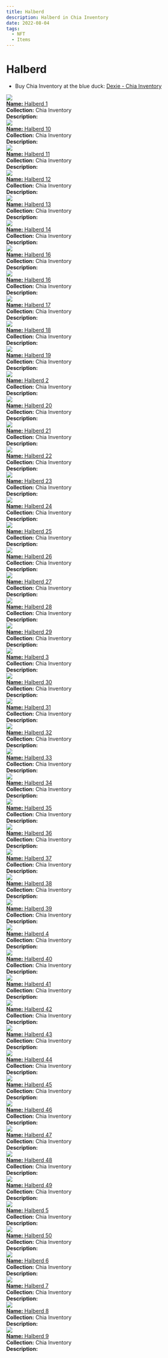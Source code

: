```yaml
---
title: Halberd
description: Halberd in Chia Inventory
date: 2022-08-04
tags:
  - NFT
  - Items
---
```


# Halberd

- Buy Chia Inventory at the blue duck: [Dexie - Chia Inventory](https://dexie.space/offers/col16fpva26fhdjp2echs3cr7c30gzl7qe67hu9grtsjcqldz354asjsyzp6wx/xch)

<div class="item_thumbnail_detail">
<img src="https://pnilv3h3e6pptmbrfc5aztyvpawi355sghd43ubwznhj6ga5hi.arweave.net/e1C67PsnnvmwMSi6DM8VeCyN97I-xx83QNstOnxgdOs"><br/>
<div><a href="https://www.spacescan.io/xch/coin/0x20c1b5d419b8c7bad9e513c779ccefde4df624f34eb85c4a49691b846d07d608"><strong>Name:</strong> Halberd 1</a></div>
<div><strong>Collection:</strong> Chia Inventory</div>
<div><strong>Description:</strong> </div>
</div>
<div class="item_thumbnail_detail">
<img src="https://vafw3esttqodxegj7b544rzz5bbkwc6umrevo4oqbbygwkqm.arweave.net/qAttklOc-HDuQyfh7zkc56EKrC9Rk--SVdx0AhwayoM"><br/>
<div><a href="https://www.spacescan.io/xch/coin/0xaafd5bc36b70f1b8ced175997d69615551bcf5bb297194f2beb39020f4ceb59e"><strong>Name:</strong> Halberd 10</a></div>
<div><strong>Collection:</strong> Chia Inventory</div>
<div><strong>Description:</strong> </div>
</div>
<div class="item_thumbnail_detail">
<img src="https://rzydim5jdvckrthjfkyiidv5zdtk3s5kt2wjim7jdeqghpie.arweave.net/jnA0M6kd_RKjM6SqwhA69yOaty6-qerJQz6RkgY70EM"><br/>
<div><a href="https://www.spacescan.io/xch/coin/0x2234a8c667a5852b096e598790498f9fcafe55fff4ca41c080de876d8b3457e2"><strong>Name:</strong> Halberd 11</a></div>
<div><strong>Collection:</strong> Chia Inventory</div>
<div><strong>Description:</strong> </div>
</div>
<div class="item_thumbnail_detail">
<img src="https://b7nvlomuhwm45koetsmnt4plyefrbf3xdq6foybeay2jbetv.arweave.net/D9tVuZQ9mc6pxJyY2fHrwQsQl-3ccPFdgJAY-0kJJ1A"><br/>
<div><a href="https://www.spacescan.io/xch/coin/0x3f2a956007c90acec4bdfd47511c2704bf3f7aab7c71f3f3cbbd0eb93d1fd20b"><strong>Name:</strong> Halberd 12</a></div>
<div><strong>Collection:</strong> Chia Inventory</div>
<div><strong>Description:</strong> </div>
</div>
<div class="item_thumbnail_detail">
<img src="https://t2pvsbu24qsmki6rgyyqr6h5cijfvaguqcuptqrw26x2gtu2ra.arweave.net/np9ZBprkJMUj0TYxCPj9EhJagNSAqPnCNtevo06ai_I"><br/>
<div><a href="https://www.spacescan.io/xch/coin/0x80551d96378df8a042e98c18a72969ba36acffe46f593dcf546560335bc53a98"><strong>Name:</strong> Halberd 13</a></div>
<div><strong>Collection:</strong> Chia Inventory</div>
<div><strong>Description:</strong> </div>
</div>
<div class="item_thumbnail_detail">
<img src="https://nekqyujpdjg4t2y3famgraex3fneplgu6gi7vagztgkpbzjz4u.arweave.net/aRUMUS8aTcnrGy-gYaICX2VpHrNTxkfqA2ZmU8OU55U"><br/>
<div><a href="https://www.spacescan.io/xch/coin/0x0bcba745ef1aae932519be3311a5d99a174cebf03dfbc2266c557d41da5b89b0"><strong>Name:</strong> Halberd 14</a></div>
<div><strong>Collection:</strong> Chia Inventory</div>
<div><strong>Description:</strong> </div>
</div>
<div class="item_thumbnail_detail">
<img src="https://j44wbkjewwkcujo6opya2oxdjl3kbwdcagokq35ki6nhplia.arweave.net/TzlgqSS1-lCol3nPwDTrjSvag2GIBnKhvqke_ad60AI"><br/>
<div><a href="https://www.spacescan.io/xch/coin/0xd82312c010c6e7668c1a02ae81a2b0aea6670df5e697601518cf95f362e1f665"><strong>Name:</strong> Halberd 16</a></div>
<div><strong>Collection:</strong> Chia Inventory</div>
<div><strong>Description:</strong> </div>
</div>
<div class="item_thumbnail_detail">
<img src="https://j44wbkjewwkcujo6opya2oxdjl3kbwdcagokq35ki6nhplia.arweave.net/TzlgqSS1-lCol3nPwDTrjSvag2GIBnKhvqke_ad60AI"><br/>
<div><a href="https://www.spacescan.io/xch/coin/0xd82312c010c6e7668c1a02ae81a2b0aea6670df5e697601518cf95f362e1f665"><strong>Name:</strong> Halberd 16</a></div>
<div><strong>Collection:</strong> Chia Inventory</div>
<div><strong>Description:</strong> </div>
</div>
<div class="item_thumbnail_detail">
<img src="https://o43lcwg32lbri4jnaktgg5yd3xfvomk6dug4zia3lnlllhqi.arweave.net/dzaxWNvSwxRxLQKmY3cD-3ct-XMV4dDcygG1tW-tZ4I"><br/>
<div><a href="https://www.spacescan.io/xch/coin/0x1dea1039d8da19f858c93ecc45b5ffd7a2a4d5c1d160241e957f0f6e03a044bd"><strong>Name:</strong> Halberd 17</a></div>
<div><strong>Collection:</strong> Chia Inventory</div>
<div><strong>Description:</strong> </div>
</div>
<div class="item_thumbnail_detail">
<img src="https://cz5xi5hr4wyhxlg22bgm7g2b62vy7tt4uac5o6icvqtx5iyx.arweave.net/Fnt0d_PHlsHus2tBMz5tB9quPznygBdd5AqwnfqMX-w"><br/>
<div><a href="https://www.spacescan.io/xch/coin/0x44827efc769a9e5444306891cc32d0c98a268569be963f7c4d11ec6369da9aed"><strong>Name:</strong> Halberd 18</a></div>
<div><strong>Collection:</strong> Chia Inventory</div>
<div><strong>Description:</strong> </div>
</div>
<div class="item_thumbnail_detail">
<img src="https://zdziqzrtkxr54b4v2w57luqgfgrbabiol6nobricgxt2umjvem.arweave.net/yPKI_ZjNV494HldW79dIGKaIQBQ5fmuDFAjXnqjE1I8"><br/>
<div><a href="https://www.spacescan.io/xch/coin/0xdd206313f64a8bbdae288cbe2e341550bf7d80a932b3557dba85a7030637cbee"><strong>Name:</strong> Halberd 19</a></div>
<div><strong>Collection:</strong> Chia Inventory</div>
<div><strong>Description:</strong> </div>
</div>
<div class="item_thumbnail_detail">
<img src="https://nmqqgax3lhenjgiguonkbyrrddo7rt4h4a7hs67ilp5loasv.arweave.net/-ayEDAvtZyNSZBqOaoOIxGN34z4fgPnl76Fv6tw-JVw"><br/>
<div><a href="https://www.spacescan.io/xch/coin/0x7d34d33ec7625676f52b405f6f969f624c7959c6992111591b4572b47c4cc918"><strong>Name:</strong> Halberd 2</a></div>
<div><strong>Collection:</strong> Chia Inventory</div>
<div><strong>Description:</strong> </div>
</div>
<div class="item_thumbnail_detail">
<img src="https://inodut2r2iislvyyorasn4ft4kt3w4ymawdi3zgwijrw62a.arweave.net/Q1w6T1HSESXXGHRBJvCz4_qe7cwwFho3k1-k_J-jb2g"><br/>
<div><a href="https://www.spacescan.io/xch/coin/0x7ae6da6c6d70078fbe1cc2e9eeaa27b1213288830565a7e4ac8bf8d8ca899505"><strong>Name:</strong> Halberd 20</a></div>
<div><strong>Collection:</strong> Chia Inventory</div>
<div><strong>Description:</strong> </div>
</div>
<div class="item_thumbnail_detail">
<img src="https://sscrshwngvyspizmb3ih7gyvbhzw5bebdbwkksqq7yswxmi2zbhq.arweave.net/lIUZHs01cSejLA7Qf5sVCfNuhIEYbKVKEP4la7EayE8"><br/>
<div><a href="https://www.spacescan.io/xch/coin/0x7f3840604639e98fc69a28542f8c38aa424cba7880d3680022884e75997e3178"><strong>Name:</strong> Halberd 21</a></div>
<div><strong>Collection:</strong> Chia Inventory</div>
<div><strong>Description:</strong> </div>
</div>
<div class="item_thumbnail_detail">
<img src="https://bxugcx4csnzwbrmziqy4iny7pcexvtbiaea4pnpqw4sgmlavilyq.arweave.net/DehhX4KTc2DFmUQxxDcfeIl6zCgBAce18LckZiwVQvE"><br/>
<div><a href="https://www.spacescan.io/xch/coin/0x37ddbb25b6314a3f30d9b12c566231a459adf2c5267862cc4b416bbef7d2ed18"><strong>Name:</strong> Halberd 22</a></div>
<div><strong>Collection:</strong> Chia Inventory</div>
<div><strong>Description:</strong> </div>
</div>
<div class="item_thumbnail_detail">
<img src="https://55soxpfforfzglpoaigqvwe7ajhqq64dsrqjg66pc52mf3h2.arweave.net/7-2TrvKV0S5Mt7gINCtifAk8Ie4OUYJN7_zxd0wuz6o"><br/>
<div><a href="https://www.spacescan.io/xch/coin/0x68528eff7e5ee1e8b073e462ac73d3f5459082f3f29ac1784d778bb20cc003dc"><strong>Name:</strong> Halberd 23</a></div>
<div><strong>Collection:</strong> Chia Inventory</div>
<div><strong>Description:</strong> </div>
</div>
<div class="item_thumbnail_detail">
<img src="https://4rydlhmtc6sdbouq4wav3gdrvabfvxbeln2ccwhrctun3cha.arweave.net/5H_A1nZMXpDC6k-OWBXZhxqAJa3CRbdCFY8RTo3Yj_g"><br/>
<div><a href="https://www.spacescan.io/xch/coin/0xb788ad02018eb3ed75e3555eb8d819f5aa1be0cafbfc80564effd0d46cb5e6b3"><strong>Name:</strong> Halberd 24</a></div>
<div><strong>Collection:</strong> Chia Inventory</div>
<div><strong>Description:</strong> </div>
</div>
<div class="item_thumbnail_detail">
<img src="https://ihlkbdu6szhogvieytttywrv3unycygwuna63utq6d5tyn3hdrtq.arweave.net/Qdagjp6WTuNVBMTnPFo13RuBYNajQe3ScPD7PDdnHGc"><br/>
<div><a href="https://www.spacescan.io/xch/coin/0x53487ad5443ea1c8ae7c39a8851e50b3e12609230c7581d15d7917c9ead1cd8d"><strong>Name:</strong> Halberd 25</a></div>
<div><strong>Collection:</strong> Chia Inventory</div>
<div><strong>Description:</strong> </div>
</div>
<div class="item_thumbnail_detail">
<img src="https://cemmesmwu6oagxtalger4xwnnwnk4wuwakk23viiywkkyqfi.arweave.net/ERjCSZannANeYFmJHl7NbZquWpYCla3V-CMW-UrECoU"><br/>
<div><a href="https://www.spacescan.io/xch/coin/0x6dc00cf04899046f5330efbcdbc63ce3648a1b3aade4f4d53b0374ca3e09f1d6"><strong>Name:</strong> Halberd 26</a></div>
<div><strong>Collection:</strong> Chia Inventory</div>
<div><strong>Description:</strong> </div>
</div>
<div class="item_thumbnail_detail">
<img src="https://62ngaet2zzbegmj7ity3jfwhtzhrgb2it4vfdc667ezbybcj.arweave.net/9ppgEnrOQkMxP-0TxtJbHnk8TB0ifKlGL3vkyHAR_J4"><br/>
<div><a href="https://www.spacescan.io/xch/coin/0x6a565a17324f1f42866be0921949528b5d13dd646bbc508fa37a208992b70255"><strong>Name:</strong> Halberd 27</a></div>
<div><strong>Collection:</strong> Chia Inventory</div>
<div><strong>Description:</strong> </div>
</div>
<div class="item_thumbnail_detail">
<img src="https://tspvjkhyi6o3rl44feaf4gnuub33g2557jdtt4ry73zuujqu.arweave.net/nJ9UqPhHnbivnCkAXh_m0oHeza736Rzny_-OP7zSiYU"><br/>
<div><a href="https://www.spacescan.io/xch/coin/0x85979dc8e2429e4a88aeb60a9e9a7a6f6a06f0b0213ca3b66fc102656f112242"><strong>Name:</strong> Halberd 28</a></div>
<div><strong>Collection:</strong> Chia Inventory</div>
<div><strong>Description:</strong> </div>
</div>
<div class="item_thumbnail_detail">
<img src="https://fetjj56itjy4kuembkiekaclq245prcsmyjehv33giaqlltegm.arweave.net/KSaU98iaccVQjAqQRQBLhr_nXxFJmEkPXezIBBa5kM4"><br/>
<div><a href="https://www.spacescan.io/xch/coin/0xb92a411d38e6ffba77490c67adac66680fecd87274ff82c838546e7234e9f176"><strong>Name:</strong> Halberd 29</a></div>
<div><strong>Collection:</strong> Chia Inventory</div>
<div><strong>Description:</strong> </div>
</div>
<div class="item_thumbnail_detail">
<img src="https://3vaat3at6gd2ccfnybhma3dzuew4xypo5q3d55eexxol2ls5lm.arweave.net/3UAJ7BPxh6EIrcBOwGx5oS3L4e7sNj70hL3cv-S5dW0"><br/>
<div><a href="https://www.spacescan.io/xch/coin/0x254c5cfd95c163a935b67463149d4aafe19df11ab9e6245a34ef4b4c73026971"><strong>Name:</strong> Halberd 3</a></div>
<div><strong>Collection:</strong> Chia Inventory</div>
<div><strong>Description:</strong> </div>
</div>
<div class="item_thumbnail_detail">
<img src="https://6d2dy42xxc5hlpce6hr5kaqufamcwifiqevepdj5cv34qdst6apa.arweave.net/8PQ8c1e4unW8RPHj1QIUKBgrIKiBKkeNPRV3yA5T8B4"><br/>
<div><a href="https://www.spacescan.io/xch/coin/0x3dc21200685d25d291ad5a249a2a8d4ca830551b61294de1f0c45bbbf79fa691"><strong>Name:</strong> Halberd 30</a></div>
<div><strong>Collection:</strong> Chia Inventory</div>
<div><strong>Description:</strong> </div>
</div>
<div class="item_thumbnail_detail">
<img src="https://3u25ljbuy3kxdedj4xytfmswtkydjcylsmsqm5zu3nuggbendg6a.arweave.net/3TXVpDTG1XGQaeXxMrJWmrA0iwuTJQZ3NNtoYwSNGbw"><br/>
<div><a href="https://www.spacescan.io/xch/coin/0x3edcbd3b25b3b489f249bf80f0ea3590aba917affec1a17cb8d462120e43abe1"><strong>Name:</strong> Halberd 31</a></div>
<div><strong>Collection:</strong> Chia Inventory</div>
<div><strong>Description:</strong> </div>
</div>
<div class="item_thumbnail_detail">
<img src="https://pn7fiushcv2hpxxey6tdhvw7ffz7q5uevcwefmj4vya6ccro.arweave.net/e35UUkcVdHfe5MemM9bfKXP4doSorEKxPK4B4__Qouo"><br/>
<div><a href="https://www.spacescan.io/xch/coin/0x9efc13f967c37be74ded9aa0ef67ef6c6396a76022712a593d1a3cb776c4dc25"><strong>Name:</strong> Halberd 32</a></div>
<div><strong>Collection:</strong> Chia Inventory</div>
<div><strong>Description:</strong> </div>
</div>
<div class="item_thumbnail_detail">
<img src="https://4ogfe3iv4noqrujzfryn3wnzfgw25yoxzxg56cdpbhqre7my.arweave.net/44x_SbRXjXQjR-OS-xw3dm5Ka2u4dfNzd8IbwnhEn2Y"><br/>
<div><a href="https://www.spacescan.io/xch/coin/0x41ddc1c0179dfa61fcaa2d6bd54aee8255f384e7e0953f33d2f51c28bfda8272"><strong>Name:</strong> Halberd 33</a></div>
<div><strong>Collection:</strong> Chia Inventory</div>
<div><strong>Description:</strong> </div>
</div>
<div class="item_thumbnail_detail">
<img src="https://ylwiw5capxry6pgk5oerroul5uco46r6azujszw6m6mtd7cbs4.arweave.net/wuyLdEB94488yuuJGLqL7QTuej4GaJlm3meZM-fxBl4"><br/>
<div><a href="https://www.spacescan.io/xch/coin/0x68e2d9cf917177d71a7f7b154f2083723984ced373fd5c2b0ed449f33df8d2dc"><strong>Name:</strong> Halberd 34</a></div>
<div><strong>Collection:</strong> Chia Inventory</div>
<div><strong>Description:</strong> </div>
</div>
<div class="item_thumbnail_detail">
<img src="https://jvabmfk6g5jj5c43gz3yxeu2phcnxqgavemf4a63shecmcmv.arweave.net/TUAWFV43Up6LmzZ_3i5KaecTbwMCpGF-4D25HIJgmVE"><br/>
<div><a href="https://www.spacescan.io/xch/coin/0xf5952360759c27effbfd3ccd9f6db5bf903319dbcf5d71bb3c41b466586f6568"><strong>Name:</strong> Halberd 35</a></div>
<div><strong>Collection:</strong> Chia Inventory</div>
<div><strong>Description:</strong> </div>
</div>
<div class="item_thumbnail_detail">
<img src="https://u4wrdpkvzghofzhugku54qedjnlcolj63qvhek257wcyzvdrjfmq.arweave.net/py0RvVXJjuLk9DKp3kCDS1YnLT7cKnIrXf2FjNRxSVk"><br/>
<div><a href="https://www.spacescan.io/xch/coin/0xe1a66f5df59498df7626a6b3433d3caa41e3bfcc816e941a47b129c7e6f41c04"><strong>Name:</strong> Halberd 36</a></div>
<div><strong>Collection:</strong> Chia Inventory</div>
<div><strong>Description:</strong> </div>
</div>
<div class="item_thumbnail_detail">
<img src="https://pczwv4oodvevxrbgwugyjrcvnfxrosu5htxecobg42cehssq.arweave.net/eLNq8c4_dSVvEJrUNhMRVaW8XSp-087kE4JuaEQ8pQ4"><br/>
<div><a href="https://www.spacescan.io/xch/coin/0x83e1f3a3eea6ac8dfcc1118a6a752271ba7ca0fc2fe4a2e27dac9bc3c09b9834"><strong>Name:</strong> Halberd 37</a></div>
<div><strong>Collection:</strong> Chia Inventory</div>
<div><strong>Description:</strong> </div>
</div>
<div class="item_thumbnail_detail">
<img src="https://a3vnk5kj5zjdevoelv5z5uqm4m3seovzhob5wm6pzguiree4.arweave.net/BurV_dUnuU-jJV_xF17ntIM4zciOrk7g9szz8moiJCc"><br/>
<div><a href="https://www.spacescan.io/xch/coin/0xf58c1377aec3c79019d268b8369b312e1848d558d17cfd96cf8f5702b748cbe3"><strong>Name:</strong> Halberd 38</a></div>
<div><strong>Collection:</strong> Chia Inventory</div>
<div><strong>Description:</strong> </div>
</div>
<div class="item_thumbnail_detail">
<img src="https://6rbfjwtnklnotubc3orjw3yidmadixpbpibwmzvs7zv6ktgyy4.arweave.net/9EJU2m1S2unQItuim28I-GwA0XeF6A2Zmsv5r5UzYx0"><br/>
<div><a href="https://www.spacescan.io/xch/coin/0x55267093b1f9fbf829e766a0e603f44bfd37e56bf62709c1137ae140c880bfb1"><strong>Name:</strong> Halberd 39</a></div>
<div><strong>Collection:</strong> Chia Inventory</div>
<div><strong>Description:</strong> </div>
</div>
<div class="item_thumbnail_detail">
<img src="https://lq3mupdynj4qlnkmnplhbiol5yvxithwulbh26qj7lg7j24d.arweave.net/XDbKPHhqeQW1TGvWcKHL7it0-TPaiwn16C-frN9OuDk"><br/>
<div><a href="https://www.spacescan.io/xch/coin/0x3bfda852bf9de933280b131f2e926eafbc5547b4995ed4e6832eedcfe5778539"><strong>Name:</strong> Halberd 4</a></div>
<div><strong>Collection:</strong> Chia Inventory</div>
<div><strong>Description:</strong> </div>
</div>
<div class="item_thumbnail_detail">
<img src="https://javjke32ks425doajveodtcn2zdjjizdeudwoetj6vqicodqo4.arweave.net/_SCqVE3pUua6NwE1I4cxN1kaUoyMlB2cSafVggThwd8"><br/>
<div><a href="https://www.spacescan.io/xch/coin/0xce93c2f2a835fbd61dd5621a93d3d2e8c7cc7fc550a4e25381f5a4f6df6e6f75"><strong>Name:</strong> Halberd 40</a></div>
<div><strong>Collection:</strong> Chia Inventory</div>
<div><strong>Description:</strong> </div>
</div>
<div class="item_thumbnail_detail">
<img src="https://5w7tdqi6wycuifej3w2yvrctfskgjkuxbi7hj5ve3ljjrs3qcq.arweave.net/7b8xwR62BUQUid21isRTLJRkqpcKPnT2pNrSmMtwF_A"><br/>
<div><a href="https://www.spacescan.io/xch/coin/0x4dc1989fcf648448dcdccd799bab99d53a04d4efcd784e1eb01b4a4205ec18c9"><strong>Name:</strong> Halberd 41</a></div>
<div><strong>Collection:</strong> Chia Inventory</div>
<div><strong>Description:</strong> </div>
</div>
<div class="item_thumbnail_detail">
<img src="https://zjhwop66c4ozucavkwztva4su4y4ecdl66sowysmeqaxbefl.arweave.net/yk9nP94XHZoIFVWz_OoOSpzHCCGv3pOtiTCQBc-JCrk"><br/>
<div><a href="https://www.spacescan.io/xch/coin/0x5fd1f984a9b187d660f9e9a0987afa955e653e817b5d33dbcb00084ba6080242"><strong>Name:</strong> Halberd 42</a></div>
<div><strong>Collection:</strong> Chia Inventory</div>
<div><strong>Description:</strong> </div>
</div>
<div class="item_thumbnail_detail">
<img src="https://urychth3pqc2sghcdkzwzfes2o7ti44tb2qkkshqoxjqucgine.arweave.net/pHAjzPt8BakY4hqzbJSS0780c5_MOoKVI8HXTCgjIaU"><br/>
<div><a href="https://www.spacescan.io/xch/coin/0x76dce521c5662cfe5f3937ff7af2c4dc3ba9fe5fda5ae798db7cdafefa11c084"><strong>Name:</strong> Halberd 43</a></div>
<div><strong>Collection:</strong> Chia Inventory</div>
<div><strong>Description:</strong> </div>
</div>
<div class="item_thumbnail_detail">
<img src="https://s5afxaoxljyh4zcq4ls4n7hkv4lshrp7db7yvimc6uvooi4i.arweave.net/l0BbgddacH5kUOLlxv_zqrxc-jxf8Y_f4qhgvUq5yOI"><br/>
<div><a href="https://www.spacescan.io/xch/coin/0x2bc9a1ed6b828514f3dd2205d9b0678720dc945dde209e235ebaa44831ca278d"><strong>Name:</strong> Halberd 44</a></div>
<div><strong>Collection:</strong> Chia Inventory</div>
<div><strong>Description:</strong> </div>
</div>
<div class="item_thumbnail_detail">
<img src="https://vl6zeegzxf3xwvhg47wt7ewdq2bhldhlzfqevh5wmvqlks3nun2a.arweave.net/qv2SENm5d3tU5uftP5LDhoJ1jOvJYEqftmVgtUtto3Q"><br/>
<div><a href="https://www.spacescan.io/xch/coin/0xb7122128004f766bcfdfc141e471e2bd404521927e7a3484123ee79e041489e8"><strong>Name:</strong> Halberd 45</a></div>
<div><strong>Collection:</strong> Chia Inventory</div>
<div><strong>Description:</strong> </div>
</div>
<div class="item_thumbnail_detail">
<img src="https://yralxowwb27m3zt4yedbfe2zr2pcnacfyzhy6blvawrufoty.arweave.net/xEC7utYOvs3mfMEGE_-pNZjp4mgEXGT48FdQWjQrp4A"><br/>
<div><a href="https://www.spacescan.io/xch/coin/0xe5677468729d26df4cf4facd32bcc28280391ec8723a77c00aad17e34373547d"><strong>Name:</strong> Halberd 46</a></div>
<div><strong>Collection:</strong> Chia Inventory</div>
<div><strong>Description:</strong> </div>
</div>
<div class="item_thumbnail_detail">
<img src="https://q3it2e2nze7wkd6ddepvenxjpg24e3kzcs4xgkjk66k42quedq.arweave.net/htE9E03JP2UPwxkfUjbpebXCb_VkUuXMpKveVzUKEHE"><br/>
<div><a href="https://www.spacescan.io/xch/coin/0x97c7814b6bce0099b635708d84bcedbd164a465d14cd6295ceeee9be0cb87a73"><strong>Name:</strong> Halberd 47</a></div>
<div><strong>Collection:</strong> Chia Inventory</div>
<div><strong>Description:</strong> </div>
</div>
<div class="item_thumbnail_detail">
<img src="https://ih56wicslfwmhzd72bpf36gbflxfpvtj2zcnpr2wpdgjxjrsyq.arweave.net/QfvrIFJZbMPkf9BeXfjBKu5X1mnWRNfHVnjMm6Yyx-I"><br/>
<div><a href="https://www.spacescan.io/xch/coin/0x189edcd68e07ad5a2b85847e9496f852cf2f00c93a3f2f71b67f287841ce7fe2"><strong>Name:</strong> Halberd 48</a></div>
<div><strong>Collection:</strong> Chia Inventory</div>
<div><strong>Description:</strong> </div>
</div>
<div class="item_thumbnail_detail">
<img src="https://nmgtqyvi4wjr5ze4lpikqjewzo4xn4dm43rwxtunxoqvbqd4.arweave.net/aw04Yqj_lkx7_knFvQqCSWy7l28Gzm42vOjbuhU_MB8"><br/>
<div><a href="https://www.spacescan.io/xch/coin/0x1419b878a9e83ab742185c84bb908a850de4b1c0767d048ea126b0eb66bed09f"><strong>Name:</strong> Halberd 49</a></div>
<div><strong>Collection:</strong> Chia Inventory</div>
<div><strong>Description:</strong> </div>
</div>
<div class="item_thumbnail_detail">
<img src="https://bb7o5l3dogdkt3azvcb6jqxqxr4m3sr5xbtdgnghitfdsnaw5wkq.arweave.net/CH7ur2NxhqnsGaiD5MLwvHjNyj24ZjM0x0TKOTQW7ZU"><br/>
<div><a href="https://www.spacescan.io/xch/coin/0xe355af7f6af64dbccae2bedf9bc7c61d8f7d82da36f7f0016026501edcb358c6"><strong>Name:</strong> Halberd 5</a></div>
<div><strong>Collection:</strong> Chia Inventory</div>
<div><strong>Description:</strong> </div>
</div>
<div class="item_thumbnail_detail">
<img src="https://2hi2ssawebmsbx67vpmckelrbe2qifxxxq5zrj246hrozn3qbxwa.arweave.net/0dGpSBYgWSDf36vYJRFxCTUEFve8O5inXPHi7LdwDew"><br/>
<div><a href="https://www.spacescan.io/xch/coin/0x76c72ce3d0c69df52b1bb9f7aa53dfed440dc9084267390357f641b801d70251"><strong>Name:</strong> Halberd 50</a></div>
<div><strong>Collection:</strong> Chia Inventory</div>
<div><strong>Description:</strong> </div>
</div>
<div class="item_thumbnail_detail">
<img src="https://zietrm6ot7bxnsq4zrdidlysoee73pfl7nq6flgf5foiujkdlm.arweave.net/ygk4s86fw3bKHMxGga8ScQn9vKv7Y_eKsxelciiVDW0"><br/>
<div><a href="https://www.spacescan.io/xch/coin/0x601471bb12129c09b94b9ba62111aac30c345a383bb0aa9d17ee171f7bbbca74"><strong>Name:</strong> Halberd 6</a></div>
<div><strong>Collection:</strong> Chia Inventory</div>
<div><strong>Description:</strong> </div>
</div>
<div class="item_thumbnail_detail">
<img src="https://2wcvmxbnehizrfbrsulkxswrl7brtwx5hcshzltbbwqjhrru.arweave.net/1YVWXC0h0ZiUMZUWq8-rRX8MZ2v04pHy_uYQ2gk8Y0s"><br/>
<div><a href="https://www.spacescan.io/xch/coin/0xa7ecbfedc5898f4ca8f084a5cc92fa4b15859788eb497e441b321b0386b82b02"><strong>Name:</strong> Halberd 7</a></div>
<div><strong>Collection:</strong> Chia Inventory</div>
<div><strong>Description:</strong> </div>
</div>
<div class="item_thumbnail_detail">
<img src="https://bzi4nwq5wdzku7j7wfdh4ny33zw6lyzr6zjqf5hvygw2nxdc.arweave.net/DlHG2h2w8qp9P7FGfjcb3m3l4zH2UwL09-cGt_ptxiQ"><br/>
<div><a href="https://www.spacescan.io/xch/coin/0x04c997ba3b7b6967f3ad6728d46c55f3b195f876ec43e4413cad57a115579a24"><strong>Name:</strong> Halberd 8</a></div>
<div><strong>Collection:</strong> Chia Inventory</div>
<div><strong>Description:</strong> </div>
</div>
<div class="item_thumbnail_detail">
<img src="https://t7djusjeibljraoyo236rs6lewmrsyxxrswjqwoafu2q5eas.arweave.net/n8aa_SSRAVpiB2Ha36MvLJZkZYveMrJhZwC01DpA-SI"><br/>
<div><a href="https://www.spacescan.io/xch/coin/0xfe8c4f7ebf1d8f51485fa348190e293e5ae81c904aa3586ccd6b46a754f0450f"><strong>Name:</strong> Halberd 9</a></div>
<div><strong>Collection:</strong> Chia Inventory</div>
<div><strong>Description:</strong> </div>
</div>

